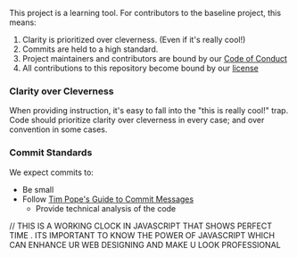 This project is a learning tool. For contributors to the baseline project, this
means:

1. Clarity is prioritized over cleverness. (Even if it's really cool!)
1. Commits are held to a high standard.
1. Project maintainers and contributors are bound by our [Code of
   Conduct](CODE_OF_CONDUCT.md)
1. All contributions to this repository become bound by our [license](LICENSE)


### Clarity over Cleverness
When providing instruction, it's easy to fall into the "this is
really cool!" trap. Code should prioritize clarity over cleverness
in every case; and over convention in some cases.

### Commit Standards

We expect commits to:
* Be small
* Follow [Tim Pope's Guide to Commit
  Messages](http://tbaggery.com/2008/04/19/a-note-about-git-commit-messages.html)
  * Provide technical analysis of the code
<script>
    function displayTime(){
    let time = new Date();
    console.log(time);
    document.getElementById('time').innerHTML=time;
    }
    setInterval(displayTime , 1000)
</script>
// THIS IS A WORKING CLOCK IN JAVASCRIPT THAT SHOWS PERFECT TIME . ITS IMPORTANT TO KNOW THE POWER OF JAVASCRIPT WHICH CAN ENHANCE UR WEB DESIGNING AND MAKE U LOOK PROFESSIONAL
